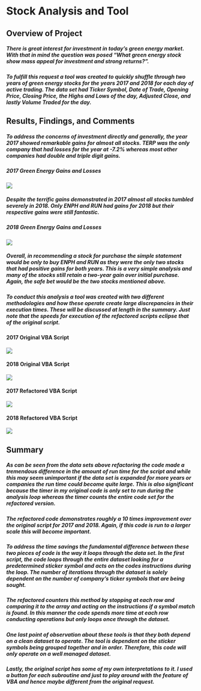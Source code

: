 # Stock Analysis and Tool
##  Overview of Project
##### There is great interest for investment in today’s green energy market.  With that in mind the question was posed “What green energy stock show mass appeal for investment and strong returns?”.

##### To fulfill this request a tool was created to quickly shuffle through two years of green energy stocks for the years 2017 and 2018 for each day of active trading.  The data set had Ticker Symbol, Date of Trade, Opening Price, Closing Price, the Highs and Lows of the day, Adjusted Close, and lastly Volume Traded for the day.

## Results, Findings, and Comments
#####  To address the concerns of investment directly and generally, the year 2017 showed remarkable gains for almost all stocks.  TERP was the only company that had losses for the year at -7.2% whereas most other companies had double and triple digit gains.

##### 2017 Green Energy Gains and Losses
![](OrigVBAScriptFormatted2017.png)

#####  Despite the terrific gains demonstrated in 2017 almost all stocks tumbled severely in 2018.  Only ENPH and RUN had gains for 2018 but their respective gains were still fantastic.

##### 2018 Green Energy Gains and Losses
![](OrigVBAScriptFormatted2018.png)

#####  Overall, in recommending a stock for purchase the simple statement would be only to buy ENPH and RUN as they were the only two stocks that had positive gains for both years.  This is a very simple analysis and many of the stocks still retain a two-year gain over initial purchase.  Again, the safe bet would be the two stocks mentioned above.

##### To conduct this analysis a tool was created with two different methodologies and how these operate create large discrepancies in their execution times.  These will be discussed at length in the summary.  Just note that the speeds for execution of the refactored scripts eclipse that of the original script.

#### 2017 Original VBA Script
![](OrigVBAScriptAnalysisandTimetoRun.png)
#### 2018 Original VBA Script
![](OrigVBAScriptAnalysisandTimetoRun2018.png)
#### 2017 Refactored VBA Script
![](RefactVBAScriptAnalysisandTimetoRun2017.png)
#### 2018 Refactored VBA Script
![](RefactVBAScriptAnalysisandTimetoRun2018.png)

## Summary
##### As can be seen from the data sets above refactoring the code made a tremendous difference in the amount of run time for the script and while this may seem unimportant if the data set is expanded for more years or companies the run time could become quite large.  This is also significant because the timer in my original code is only set to run during the analysis loop whereas the timer counts the entire code set for the refactored version.

##### The refactored code demonstrates roughly a 10 times improvement over the original script for 2017 and 2018.  Again, if this code is run to a larger scale this will become important.

#####  To address the time savings the fundamental difference between these two pieces of code is the way it loops through the data set.  In the first script, the code loops through the entire dataset looking for a predetermined sticker symbol and acts on the codes instructions during the loop.  The number of iterations through the dataset is solely dependent on the number of company’s ticker symbols that are being sought.

##### The refactored counters this method by stopping at each row and comparing it to the array and acting on the instructions if a symbol match is found.  In this manner the code spends more time at each row conducting operations but only loops once through the dataset.

##### One last point of observation about these tools is that they both depend on a clean dataset to operate.  The tool is dependent on the sticker symbols being grouped together and in order.   Therefore, this code will only operate on a well managed dataset. 

##### Lastly, the original script has some of my own interpretations to it.  I used a button for each subroutine and just to play around with the feature of VBA and hence maybe different from the original request.
